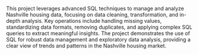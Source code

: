 This project leverages advanced SQL techniques to manage and analyze Nashville housing data, focusing on data cleaning, transformation, and in-depth analysis. Key operations include handling missing values, standardizing data formats, removing duplicates, and applying complex SQL queries to extract meaningful insights. The project demonstrates the use of SQL for robust data management and exploratory data analysis, providing a clear view of trends and patterns in the Nashville housing market. 
